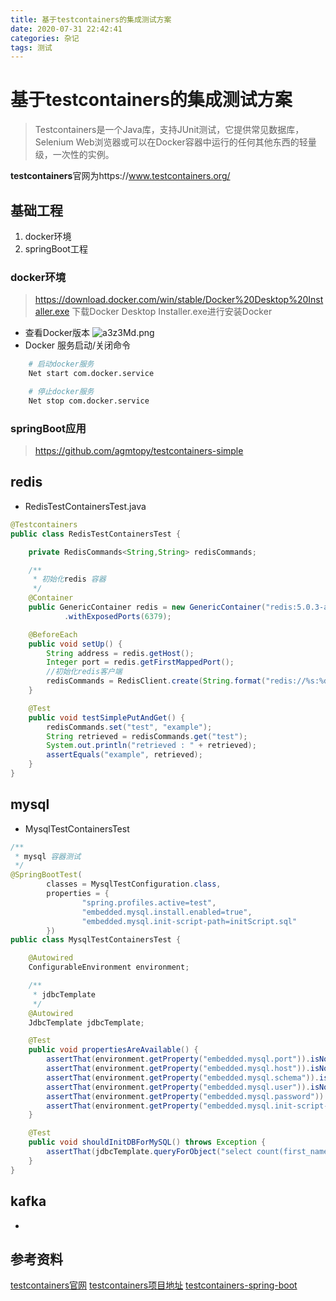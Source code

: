 ```yaml
---
title: 基于testcontainers的集成测试方案
date: 2020-07-31 22:42:41
categories: 杂记
tags: 测试
---
```


# 基于testcontainers的集成测试方案
> Testcontainers是一个Java库，支持JUnit测试，它提供常见数据库，Selenium Web浏览器或可以在Docker容器中运行的任何其他东西的轻量级，一次性的实例。

<B>testcontainers</B>官网为https://www.testcontainers.org/


## 基础工程
1. docker环境
2. springBoot工程

### docker环境
> https://download.docker.com/win/stable/Docker%20Desktop%20Installer.exe
下载Docker Desktop Installer.exe进行安装Docker
- 查看Docker版本
![a3z3Md.png](https://s1.ax1x.com/2020/08/01/a3z3Md.png)
- Docker 服务启动/关闭命令

```bash
    # 启动docker服务
    Net start com.docker.service

    # 停止docker服务
    Net stop com.docker.service
```



### springBoot应用

> https://github.com/agmtopy/testcontainers-simple

## redis
- RedisTestContainersTest.java

```java
@Testcontainers
public class RedisTestContainersTest {

    private RedisCommands<String,String> redisCommands;

    /**
     * 初始化redis 容器
     */
    @Container
    public GenericContainer redis = new GenericContainer("redis:5.0.3-alpine")
            .withExposedPorts(6379);

    @BeforeEach
    public void setUp() {
        String address = redis.getHost();
        Integer port = redis.getFirstMappedPort();
        //初始化redis客户端
        redisCommands = RedisClient.create(String.format("redis://%s:%d/0", address, port)).connect().sync();
    }

    @Test
    public void testSimplePutAndGet() {
        redisCommands.set("test", "example");
        String retrieved = redisCommands.get("test");
        System.out.println("retrieved : " + retrieved);
        assertEquals("example", retrieved);
    }
}

```

## mysql

- MysqlTestContainersTest

```java
/**
 * mysql 容器测试
 */
@SpringBootTest(
        classes = MysqlTestConfiguration.class,
        properties = {
                "spring.profiles.active=test",
                "embedded.mysql.install.enabled=true",
                "embedded.mysql.init-script-path=initScript.sql"
        })
public class MysqlTestContainersTest {

    @Autowired
    ConfigurableEnvironment environment;

    /**
     * jdbcTemplate
     */
    @Autowired
    JdbcTemplate jdbcTemplate;

    @Test
    public void propertiesAreAvailable() {
        assertThat(environment.getProperty("embedded.mysql.port")).isNotEmpty();
        assertThat(environment.getProperty("embedded.mysql.host")).isNotEmpty();
        assertThat(environment.getProperty("embedded.mysql.schema")).isNotEmpty();
        assertThat(environment.getProperty("embedded.mysql.user")).isNotEmpty();
        assertThat(environment.getProperty("embedded.mysql.password")).isNotEmpty();
        assertThat(environment.getProperty("embedded.mysql.init-script-path")).isNotEmpty();
    }

    @Test
    public void shouldInitDBForMySQL() throws Exception {
        assertThat(jdbcTemplate.queryForObject("select count(first_name) from users where first_name = 'Sam' ", Integer.class)).isEqualTo(1);
    }
}
```


## kafka
- 



## 参考资料
[testcontainers官网](https://www.testcontainers.org/)
[testcontainers项目地址](https://github.com/testcontainers/testcontainers-java/)
[testcontainers-spring-boot](https://github.com/testcontainers/testcontainers-spring-boot)

